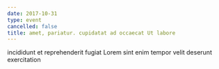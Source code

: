 ```yaml
---
date: 2017-10-31
type: event
cancelled: false
title: amet, pariatur. cupidatat ad occaecat Ut labore
---
```

incididunt et reprehenderit fugiat Lorem sint enim tempor velit deserunt exercitation